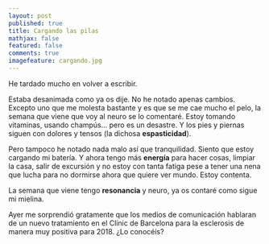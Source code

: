 ```yaml
---
layout: post
published: true
title: Cargando las pilas
mathjax: false
featured: false
comments: true
imagefeature: cargando.jpg
---
```


He tardado mucho en volver a escribir. 

Estaba desanimada como ya os dije. No he notado apenas cambios. Excepto uno que me molesta bastante y es que se me cae mucho el pelo, la semana que viene que voy al neuro se lo comentaré. Estoy tomando vitaminas, usando champús... pero es un desastre. Y los pies y piernas siguen con dolores y tensos (la dichosa **espasticidad**).

Pero tampoco he notado nada malo así que tranquilidad. Siento que estoy cargando mi batería. Y ahora tengo más **energía** para hacer cosas, limpiar la casa, salir de excursión y no estoy con tanta fatiga pese a tener una nena que lucha para no dormirse ahora que quiere ver mundo. Estoy contenta.

La semana que viene tengo **resonancia** y neuro, ya os contaré como sigue mi mielina.

Ayer me sorprendió gratamente que los medios de comunicación hablaran de un nuevo tratamiento en el Clínic de Barcelona para la esclerosis de manera muy positiva para 2018. ¿Lo conocéis?